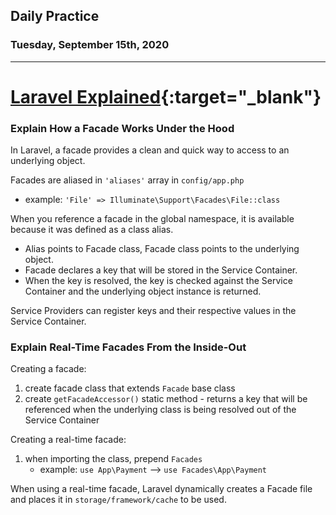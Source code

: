 ## Daily Practice
### Tuesday, September 15th, 2020
---


# [Laravel Explained](https://laracasts.com/series/laravel-explained){:target="_blank"}  


### Explain How a Facade Works Under the Hood

In Laravel, a facade provides a clean and quick way to access to an underlying object.

Facades are aliased in `'aliases'` array in `config/app.php`
- example: `'File' => Illuminate\Support\Facades\File::class`

When you reference a facade in the global namespace, it is available because it was defined as a class alias.
- Alias points to Facade class, Facade class points to the underlying object.
- Facade declares a key that will be stored in the Service Container.
- When the key is resolved, the key is checked against the Service Container and the underlying object instance is returned.

Service Providers can register keys and their respective values in the Service Container.



### Explain Real-Time Facades From the Inside-Out

Creating a facade:
1. create facade class that extends `Facade` base class
2. create `getFacadeAccessor()` static method - returns a key that will be referenced when the underlying class is being resolved out of the Service Container

Creating a real-time facade:
1. when importing the class, prepend `Facades`
   - example: `use App\Payment` --> `use Facades\App\Payment`


When using a real-time facade, Laravel dynamically creates a Facade file and places it in `storage/framework/cache` to be used.
